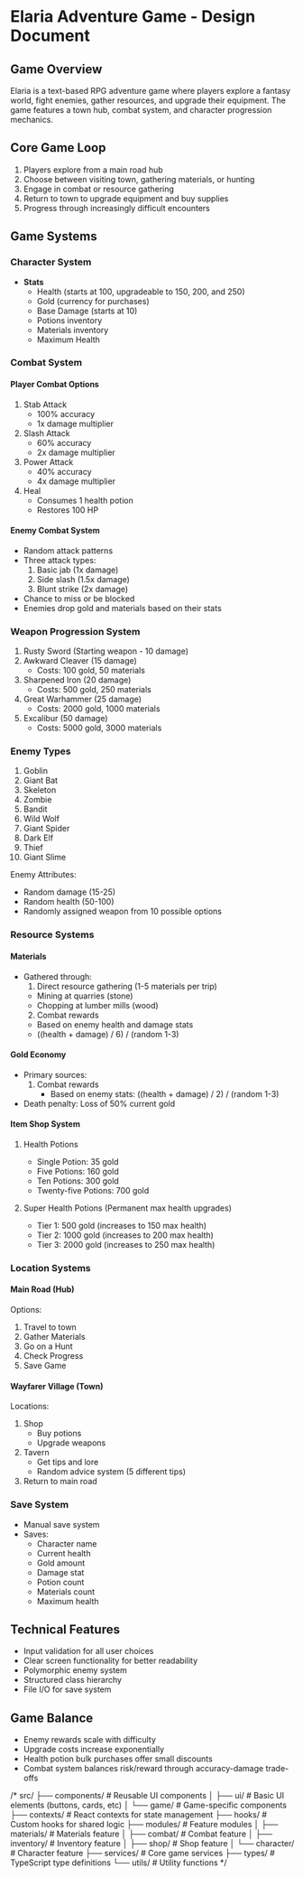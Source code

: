 # Elaria Adventure Game - Design Document

## Game Overview
Elaria is a text-based RPG adventure game where players explore a fantasy world, fight enemies, gather resources, and upgrade their equipment. The game features a town hub, combat system, and character progression mechanics.

## Core Game Loop
1. Players explore from a main road hub
2. Choose between visiting town, gathering materials, or hunting
3. Engage in combat or resource gathering
4. Return to town to upgrade equipment and buy supplies
5. Progress through increasingly difficult encounters

## Game Systems

### Character System
- **Stats**
  - Health (starts at 100, upgradeable to 150, 200, and 250)
  - Gold (currency for purchases)
  - Base Damage (starts at 10)
  - Potions inventory
  - Materials inventory
  - Maximum Health

### Combat System
#### Player Combat Options
1. Stab Attack
   - 100% accuracy
   - 1x damage multiplier
2. Slash Attack
   - 60% accuracy
   - 2x damage multiplier
3. Power Attack
   - 40% accuracy
   - 4x damage multiplier
4. Heal
   - Consumes 1 health potion
   - Restores 100 HP

#### Enemy Combat System
- Random attack patterns
- Three attack types:
  1. Basic jab (1x damage)
  2. Side slash (1.5x damage)
  3. Blunt strike (2x damage)
- Chance to miss or be blocked
- Enemies drop gold and materials based on their stats

### Weapon Progression System
1. Rusty Sword (Starting weapon - 10 damage)
2. Awkward Cleaver (15 damage)
   - Costs: 100 gold, 50 materials
3. Sharpened Iron (20 damage)
   - Costs: 500 gold, 250 materials
4. Great Warhammer (25 damage)
   - Costs: 2000 gold, 1000 materials
5. Excalibur (50 damage)
   - Costs: 5000 gold, 3000 materials

### Enemy Types
1. Goblin
2. Giant Bat
3. Skeleton
4. Zombie
5. Bandit
6. Wild Wolf
7. Giant Spider
8. Dark Elf
9. Thief
10. Giant Slime

Enemy Attributes:
- Random damage (15-25)
- Random health (50-100)
- Randomly assigned weapon from 10 possible options

### Resource Systems

#### Materials
- Gathered through:
  1. Direct resource gathering (1-5 materials per trip)
  - Mining at quarries (stone)
  - Chopping at lumber mills (wood)
  2. Combat rewards
  - Based on enemy health and damage stats
  - ((health + damage) / 6) / (random 1-3)

#### Gold Economy
- Primary sources:
  1. Combat rewards
     - Based on enemy stats: ((health + damage) / 2) / (random 1-3)
- Death penalty: Loss of 50% current gold

#### Item Shop System
1. Health Potions
   - Single Potion: 35 gold
   - Five Potions: 160 gold
   - Ten Potions: 300 gold
   - Twenty-five Potions: 700 gold

2. Super Health Potions (Permanent max health upgrades)
   - Tier 1: 500 gold (increases to 150 max health)
   - Tier 2: 1000 gold (increases to 200 max health)
   - Tier 3: 2000 gold (increases to 250 max health)

### Location Systems

#### Main Road (Hub)
Options:
1. Travel to town
2. Gather Materials
3. Go on a Hunt
4. Check Progress
5. Save Game

#### Wayfarer Village (Town)
Locations:
1. Shop
   - Buy potions
   - Upgrade weapons
2. Tavern
   - Get tips and lore
   - Random advice system (5 different tips)
3. Return to main road

### Save System
- Manual save system
- Saves:
  - Character name
  - Current health
  - Gold amount
  - Damage stat
  - Potion count
  - Materials count
  - Maximum health

## Technical Features
- Input validation for all user choices
- Clear screen functionality for better readability
- Polymorphic enemy system
- Structured class hierarchy
- File I/O for save system

## Game Balance
- Enemy rewards scale with difficulty
- Upgrade costs increase exponentially
- Health potion bulk purchases offer small discounts
- Combat system balances risk/reward through accuracy-damage trade-offs

/*
src/
├── components/           # Reusable UI components
│   ├── ui/              # Basic UI elements (buttons, cards, etc)
│   └── game/            # Game-specific components
├── contexts/            # React contexts for state management
├── hooks/               # Custom hooks for shared logic
├── modules/             # Feature modules
│   ├── materials/       # Materials feature
│   ├── combat/          # Combat feature
│   ├── inventory/       # Inventory feature
│   ├── shop/           # Shop feature
│   └── character/       # Character feature
├── services/           # Core game services
├── types/              # TypeScript type definitions
└── utils/              # Utility functions
*/
